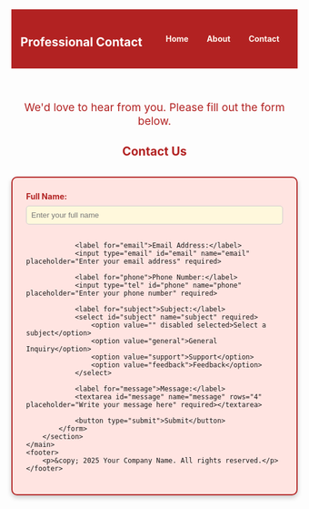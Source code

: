 <!DOCTYPE html>
<html lang="en">
<head>
    <meta charset="UTF-8">
    <meta name="viewport" content="width=device-width, initial-scale=1.0">
    <title>Contact Us</title>
    <style>
        /* Styling for the navbar */
        nav {
            display: flex;
            justify-content: space-between;
            align-items: center;
            background-color: #B22222; /* Firebrick red background */
            padding: 1rem;
        }
        nav a {
            color: #FFF5EE; /* Seashell text */
            text-decoration: none;
            margin: 0 1rem;
            font-weight: bold;
        }
        nav a:hover {
            color: #FFD700; /* Gold on hover */
            text-decoration: underline;
        }
        .navbar-links {
            display: flex;
        }
        /* Responsive design for smaller screens */
        @media (max-width: 600px) {
            .navbar-links {
                flex-direction: column;
                align-items: center;
            }
        }
        /* Styling for the contact form */
        form {
            max-width: 500px;
            margin: 2rem auto;
            padding: 1.5rem;
            border: 2px solid #B22222; /* Firebrick red border */
            border-radius: 10px;
            background-color: #FFE4E1; /* Misty rose background */
            box-shadow: 0 4px 8px rgba(0, 0, 0, 0.2); /* Subtle shadow */
        }
        form label {
            display: block;
            margin-bottom: 0.5rem;
            color: #B22222; /* Firebrick red text */
            font-weight: bold;
        }
        form input, form textarea, form select {
            width: 100%;
            padding: 0.5rem;
            margin-bottom: 1rem;
            border: 1px solid #ccc;
            border-radius: 5px;
            background-color: #FFF8DC; /* Cornsilk background */
        }
        form input:focus, form textarea:focus, form select:focus {
            border-color: #B22222; /* Firebrick red border on focus */
            outline: none;
        }
        form button {
            padding: 0.7rem 1.5rem;
            background-color: #B22222; /* Firebrick red button */
            color: white;
            border: none;
            border-radius: 5px;
            cursor: pointer;
            font-weight: bold;
        }
        form button:hover {
            background-color: #8B0000; /* Dark red on hover */
        }
        /* Footer styling */
        footer {
            text-align: center;
            padding: 1rem;
            background-color: #333;
            color: white;
        }
        footer p {
            margin: 0;
        }
    </style>
</head>
<body>
    <header>
        <nav>
            <h1 style="color: white;">Professional Contact</h1>
            <div class="navbar-links">
                <a href="#home">Home</a>
                <a href="#about">About</a>
                <a href="#contact">Contact</a>
            </div>
        </nav>
    </header>
    <main>
        <p style="text-align: center; color: #B22222; font-size: 1.2rem;">We'd love to hear from you. Please fill out the form below.</p>
        <section id="contact">
            <h2 style="text-align: center; color: #B22222;">Contact Us</h2>
            <form action="#" method="post">
                <label for="name">Full Name:</label>
                <input type="text" id="name" name="name" placeholder="Enter your full name" required>
                
                <label for="email">Email Address:</label>
                <input type="email" id="email" name="email" placeholder="Enter your email address" required>
                
                <label for="phone">Phone Number:</label>
                <input type="tel" id="phone" name="phone" placeholder="Enter your phone number" required>
                
                <label for="subject">Subject:</label>
                <select id="subject" name="subject" required>
                    <option value="" disabled selected>Select a subject</option>
                    <option value="general">General Inquiry</option>
                    <option value="support">Support</option>
                    <option value="feedback">Feedback</option>
                </select>
                
                <label for="message">Message:</label>
                <textarea id="message" name="message" rows="4" placeholder="Write your message here" required></textarea>
                
                <button type="submit">Submit</button>
            </form>
        </section>
    </main>
    <footer>
        <p>&copy; 2025 Your Company Name. All rights reserved.</p>
    </footer>
</body>
</html>
